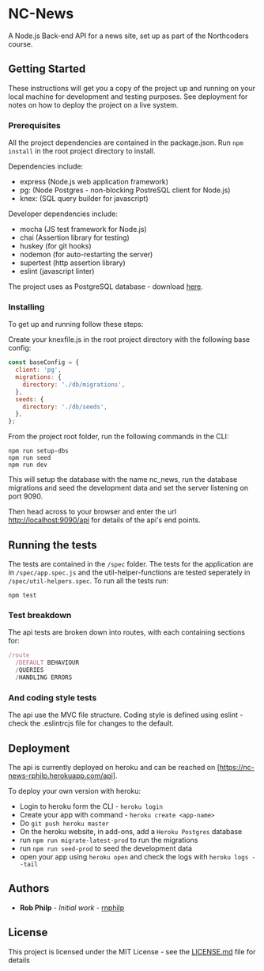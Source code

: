 # NC-News

A Node.js Back-end API for a news site, set up as part of the Northcoders course.

## Getting Started

These instructions will get you a copy of the project up and running on your local machine for development and testing purposes. See deployment for notes on how to deploy the project on a live system.

### Prerequisites

All the project dependencies are contained in the package.json. Run `npm install` in the root project directory to install.

Dependencies include:
- express (Node.js web application framework)
- pg: (Node Postgres - non-blocking PostreSQL client for Node.js)
- knex: (SQL query builder for javascript)

Developer dependencies include:
- mocha (JS test framework for Node.js)
- chai (Assertion library for testing)
- huskey (for git hooks)
- nodemon (for auto-restarting the server)
- supertest (http assertion library)
- eslint (javascript linter)

The project uses as PostgreSQL database - download [here](https://www.postgresql.org/download/).

### Installing

To get up and running follow these steps:

Create your knexfile.js in the root project directory with the following base config:
```js
const baseConfig = {
  client: 'pg',
  migrations: {
    directory: './db/migrations',
  },
  seeds: {
    directory: './db/seeds',
  },
};
```
From the project root folder, run the following commands in the CLI:
```
npm run setup-dbs
npm run seed
npm run dev
```
This will setup the database with the name nc_news, run the database migrations and seed the development data and set the server listening on port 9090.

Then head across to your browser and enter the url [http://localhost:9090/api](http://localhost:9090/api) for details of the api's end points.

## Running the tests

The tests are contained in the `/spec` folder. The tests for the application are in `/spec/app.spec.js` and the util-helper-functions are tested seperately in `/spec/util-helpers.spec`.
To run all the tests run:
```
npm test
```

### Test breakdown

The api tests are broken down into routes, with each containing sections for:
```js
/route
  /DEFAULT BEHAVIOUR
  /QUERIES
  /HANDLING ERRORS
```

### And coding style tests

The api use the MVC file structure.
Coding style is defined using eslint - check the .eslintrcjs file for changes to the default.

## Deployment

The api is currently deployed on heroku and can be reached on [https://nc-news-rphilp.herokuapp.com/api].

To deploy your own version with heroku:
- Login to heroku form the CLI - `heroku login`
- Create your app with command - `heroku create <app-name>`
- Do `git push heroku master`
- On the heroku website, in add-ons, add a `Heroku Postgres` database
- run `npm run migrate-latest-prod` to run the migrations
- run `npm run seed-prod` to seed the development data
- open your app using `heroku open` and check the logs with `heroku logs --tail`

## Authors

* **Rob Philp** - *Initial work* - [rnphilp](https://github.com/rnphilp)

## License

This project is licensed under the MIT License - see the [LICENSE.md](LICENSE.md) file for details